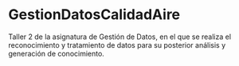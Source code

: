 # GestionDatosCalidadAire
Taller 2 de la asignatura de Gestión de Datos, en el que se realiza el reconocimiento y tratamiento de datos para su posterior análisis y generación de conocimiento.
